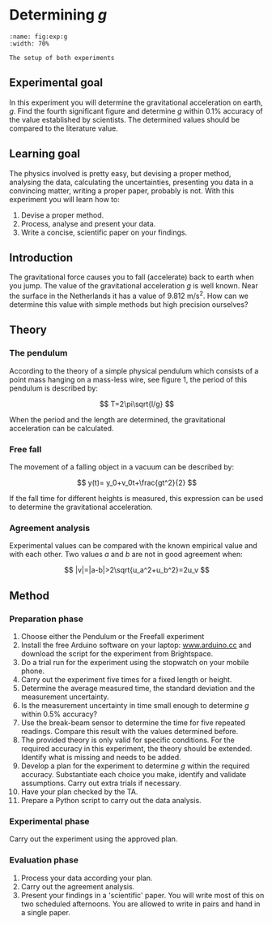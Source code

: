 # Determining *g*

```{figure} figures/Setup_exp_1.png
:name: fig:exp:g
:width: 70%

The setup of both experiments
```

## Experimental goal
In this experiment you will determine the gravitational acceleration on earth, $g$. Find the fourth significant figure and determine $g$ within 0.1\% accuracy of the value established by scientists. The determined values should be compared to the literature value.

## Learning goal
The physics involved is pretty easy, but devising a proper method, analysing the data, calculating the uncertainties, presenting you data in a convincing matter, writing a proper paper, probably is not. With this experiment you will learn how to: 
1. Devise a proper method.
2. Process, analyse and present your data.
3. Write a concise, scientific paper on your findings.

## Introduction
The gravitational force causes you to fall (accelerate) back to earth when you jump. The value of the gravitational acceleration $g$ is well known. Near the surface in the Netherlands it has a value of 9.812 m/s$^2$. How can we determine this value with simple methods but high precision ourselves?

## Theory
### The pendulum
According to the theory of a simple physical pendulum which consists of a point mass hanging on a mass-less wire, see figure 1, the period of this pendulum is described by:

$$
T=2\pi\sqrt{l/g}
$$

When the period and the length are determined, the gravitational acceleration can be calculated.

### Free fall
The movement of a falling object in a vacuum can be described by:

$$
y(t)= y_0+v_0t+\frac{gt^2}{2}
$$

If the fall time for different heights is measured, this expression can be used to determine the gravitational acceleration.

### Agreement analysis
Experimental values can be compared with the known empirical value and with each other. Two values $a$ and $b$ are not in good agreement when: 

$$
|v|=|a-b|>2\sqrt{u_a^2+u_b^2}=2u_v
$$

## Method
### Preparation phase
1. Choose either the Pendulum or the Freefall experiment
2. Install the free Arduino software on your laptop: www.arduino.cc and download the script for the experiment from Brightspace.
3. Do a trial run for the experiment using the stopwatch on your mobile phone. 
4. Carry out the experiment five times for a fixed length or height.
5. Determine the average measured time, the standard deviation and the measurement uncertainty.
6. 	Is the measurement uncertainty in time small enough to determine $g$ within 0.5\% accuracy?
7. Use the break-beam sensor to determine the time for five repeated readings. Compare this result with the values determined before.
8. The provided theory is only valid for specific conditions. For the required accuracy in this experiment, the theory should be extended. Identify what is missing and needs to be added.
9. Develop a plan for the experiment to determine $g$ within the required accuracy. Substantiate each choice you make, identify and validate assumptions. Carry out extra trials if necessary.
10. Have your plan checked by the TA.
11. Prepare a Python script to carry out the data analysis.

### Experimental phase
Carry out the experiment using the approved plan.

### Evaluation phase
1. Process your data according your plan.
2. Carry out the agreement analysis.
3. Present your findings in a 'scientific' paper. You will write most of this on two scheduled afternoons. You are allowed to write in pairs and hand in a single paper.
